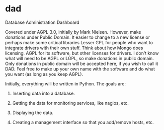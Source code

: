dad
===

Database Administration Dashboard 

Covered under AGPL 3.0, initially by Mark Nielsen. 
However, make donations under Public Domain. It easier to change to a new license or perhaps
make some critical libraries Lesser GPL for people who want to integrate drivers with their own stuff. 
Think about how Mongo does licensing. AGPL for its software, but other licenses for drivers. 
I don't know what will need to be AGPL or LGPL, so make donations in public domain. 
Only donations in public domain will be accepted here, if you wish to call it DAD. Feel free
to make up your own name with the software and do what you want (as long as you keep AGPL). 

Initially, everything will be written in Python. 
The goals are:

1. Inserting data into a database. 

2. Getting the data for monitoring services, like nagios, etc. 

3. Displaying the data. 

4. Creating a management interface so that you add/remove hosts, etc. 